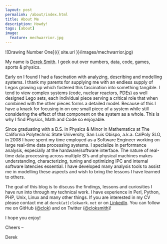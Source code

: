 ```yaml
---
layout: post
permalink: /about/index.html
title: About Me
description: Howdy!
tags: [about]
image:
  feature: mechwarrior.jpg
---
```


![Drawing Number One]({{ site.url }}/images/mechwarrior.jpg)

My name is [Derek Smith](http://www.linkedin.com/in/dereksm/en).  I geek out over numbers, data, code, games, sports & physics.

Early on I found I had a fascination with analyzing, describing and modelling systems.  I thank my parents for supplying me with an endless supply of Legos growing up which fostered this fascination into something tangible.  I tend to view complex systems (code, nuclear reactors, PDEs) as well designed Lego sets, each individual piece serving a critical role that when combined with the other pieces forms a detailed model.  Because of this I have a knack for focusing in on one small piece of a system while still considering the effect of that component on the system as a whole.  This is why I find Physics, Math and Code so enjoyable.

Since graduating with a B.S. in Physics & Minor in Mathematics at The California Polytechnic State University, San Luis Obispo, a.k.a. CalPoly SLO, in 2008 I have spent my time employed as a Software Engineer working on large real-time data processing systems.  I specialize in performance analysis, especially at the hardware/software interface.  The nature of real-time data processing across multiple SI’s and physical machines makes understanding, characterizing, tuning and optimizing IPC and internal software latencies essential.  I have developed many analysis tools to assist me in modelling these aspects and wish to bring the lessons I have learned to others.

The goal of this blog is to discuss the findings, lessons and curiosities I have run into through my technical work. I have experience in Perl, Python, PHP, Unix, Linux and many other things.  If you are interested in my CV please contact me at `derek(at)clokwork.net` or on [LinkedIn](http://www.linkedin.com/in/dereksm/en).  You can follow me on GitHub ([@clok](https://github.com/clok)) and on Twitter ([@cloksmith](https://twitter.com/cloksmith))!

I hope you enjoy!

Cheers –

Derek